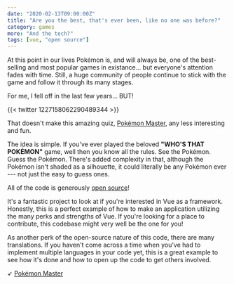 ```yaml
---
date: "2020-02-13T09:00:00Z"
title: "Are you the best, that's ever been, like no one was before?"
category: games
more: "And the tech?"
tags: [vue, "open source"]
---
```


At this point in our lives Pokémon is, and will always be, one of the best-selling and most popular games in existance... but everyone's attention fades with time. Still, a huge community of people continue to stick with the game and follow it through its many stages.

For me, I fell off in the last few years... BUT!

{{< twitter 1227158062290489344 >}}

That doesn't make this amazing quiz, [Pokémon Master](https://weichiachang.github.io/pokemon-master/#/game), any less interesting and fun.

The idea is simple. If you've ever played the beloved **"WHO'S THAT POKÉMON"** game, well then you know all the rules. See the Pokémon. Guess the Pokémon. There's added complexity in that, although the Pokémon isn't shaded as a silhouette, it could literally be any Pokémon ever --- not just the easy to guess ones.

<!--more-->

All of the code is generously [open source](https://github.com/WeiChiaChang/pokemon-master)!

It's a fantastic project to look at if you're interested in Vue as a framework. Honestly, this is a perfect example of how to make an application utilizing the many perks and strengths of Vue. If you're looking for a place to contribute, this codebase might very well be the one for you!

As another perk of the open-source nature of this code, there are many translations. If you haven't come across a time when you've had to implement multiple languages in your code yet, this is a great example to see how it's done and how to open up the code to get others involved.

➶ [Pokémon Master](https://weichiachang.github.io/pokemon-master/#/game)  
